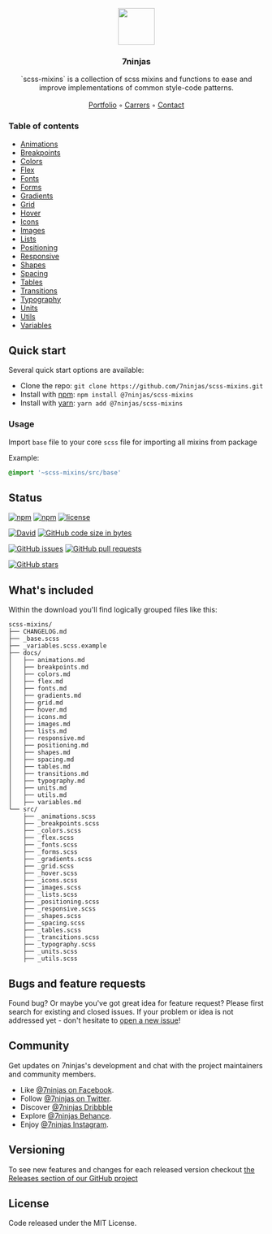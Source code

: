 <p align="center">
  <a href="https://7ninjas.com/">
    <img src="https://media-exp2.licdn.com/mpr/mpr/shrink_200_200/AAEAAQAAAAAAAAnmAAAAJGQ4NGU1Y2Q5LWY0ODktNDhiNi05ZGVjLTZlMjVmZGQ1NWJkMg.png" alt="" width=72 height=72>
  </a>

  <h3 align="center">7ninjas</h3>

  <p align="center">
    `scss-mixins` is a collection of scss mixins and functions to ease and improve implementations of common style-code patterns.
    <br>
    <br>
    <a href="https://7ninjas.com/case-studies/">Portfolio</a>
    ◦
    <a href="https://7ninjas.com/careers/">Carrers</a>
    ◦
    <a href="https://7ninjas.com/contact/">Contact</a>
  </p>
</p>


### Table of contents

- [Animations](./docs/animations.md)
- [Breakpoints](./docs/breakpoints.md)
- [Colors](./docs/colors.md)
- [Flex](./docs/flex.md)
- [Fonts](./docs/fonts.md)
- [Forms](./docs/forms.md)
- [Gradients](./docs/gradients.md)
- [Grid](./docs/grid.md)
- [Hover](./docs/hover.md)
- [Icons](./docs/icons.md)
- [Images](./docs/images.md)
- [Lists](./docs/lists.md)
- [Positioning](./docs/positioning.md)
- [Responsive](./docs/responsive.md)
- [Shapes](./docs/shapes.md)
- [Spacing](./docs/spacing.md)
- [Tables](./docs/tables.md)
- [Transitions](./docs/transitions.md)
- [Typography](./docs/typography.md)
- [Units](./docs/units.md)
- [Utils](./docs/utils.md)
- [Variables](./docs/variables.md)


## Quick start

Several quick start options are available:

- Clone the repo: `git clone https://github.com/7ninjas/scss-mixins.git`
- Install with [npm](https://www.npmjs.com/): `npm install @7ninjas/scss-mixins`
- Install with [yarn](https://yarnpkg.com/): `yarn add @7ninjas/scss-mixins`

### Usage
Import `base` file to your core `scss` file for importing all mixins from package

Example:
```scss
@import '~scss-mixins/src/base'
```


## Status

[![npm](https://img.shields.io/npm/v/@7ninjas/scss-mixins.svg?style=for-the-badge)](https://www.npmjs.com/package/@7ninjas/scss-mixins)
[![npm](https://img.shields.io/npm/dt/@7ninjas/scss-mixins.svg?style=for-the-badge)](https://www.npmjs.com/package/@7ninjas/scss-mixins)
[![license](https://img.shields.io/github/license/7ninjas/scss-mixins.svg?style=for-the-badge)](https://github.com/7ninjas/scss-mixins)

[![David](https://img.shields.io/david/7ninjas/scss-mixins.svg?style=for-the-badge)](https://github.com/7ninjas/scss-mixins)
[![GitHub code size in bytes](https://img.shields.io/github/languages/code-size/7ninjas/scss-mixins.svg?style=for-the-badge)](https://github.com/7ninjas/scss-mixins)

[![GitHub issues](https://img.shields.io/github/issues/7ninjas/scss-mixins.svg?style=for-the-badge)](https://github.com/7ninjas/scss-mixins)
[![GitHub pull requests](https://img.shields.io/github/issues-pr/7ninjas/scss-mixins.svg?style=for-the-badge)](https://github.com/7ninjas/scss-mixins)

[![GitHub stars](https://img.shields.io/github/stars/7ninjas/scss-mixins.svg?style=social&label=Stars&style=for-the-badge)](https://github.com/7ninjas/scss-mixins)


## What's included

Within the download you'll find logically grouped files like this:

```
scss-mixins/
├── CHANGELOG.md
├── _base.scss
├── _variables.scss.example
├── docs/
│   ├── animations.md
│   ├── breakpoints.md
│   ├── colors.md
│   ├── flex.md
│   ├── fonts.md
│   ├── gradients.md
│   ├── grid.md
│   ├── hover.md
│   ├── icons.md
│   ├── images.md
│   ├── lists.md
│   ├── responsive.md
│   ├── positioning.md
│   ├── shapes.md
│   ├── spacing.md
│   ├── tables.md
│   ├── transitions.md
│   ├── typography.md
│   ├── units.md
│   ├── utils.md
│   ├── variables.md
└── src/
    ├── _animations.scss
    ├── _breakpoints.scss
    ├── _colors.scss
    ├── _flex.scss
    ├── _fonts.scss
    ├── _forms.scss
    ├── _gradients.scss
    ├── _grid.scss
    ├── _hover.scss
    ├── _icons.scss
    ├── _images.scss
    ├── _lists.scss
    ├── _positioning.scss
    ├── _responsive.scss
    ├── _shapes.scss
    ├── _spacing.scss
    ├── _tables.scss
    ├── _trancitions.scss
    ├── _typography.scss
    ├── _units.scss
    ├── _utils.scss
```


## Bugs and feature requests

Found bug? Or maybe you've got great idea for feature request? Please first search for existing and closed issues.
If your problem or idea is not addressed yet - don't hesitate to [open a new issue](https://github.com/7ninjas/scss-mixins/issues/new)!


## Community

Get updates on 7ninjas's development and chat with the project maintainers and community members.

- Like [@7ninjas on Facebook](https://www.facebook.com/7ninjasHQ).
- Follow [@7ninjas on Twitter](https://twitter.com/7ninjas).
- Discover [@7ninjas Dribbble](https://dribbble.com/7ninjas)
- Explore [@7ninjas Behance](https://www.behance.net/7ninjas).
- Enjoy [@7ninjas Instagram](https://www.instagram.com/7ninjashq/).


## Versioning

To see new features and changes for each released version checkout [the Releases section of our GitHub project](https://github.com/7ninjas/scss-mixins/releases) 


## License

Code released under the MIT License.